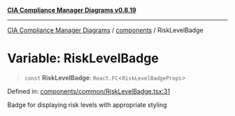 [**CIA Compliance Manager Diagrams v0.8.19**](../../README.md)

***

[CIA Compliance Manager Diagrams](../../modules.md) / [components](../README.md) / RiskLevelBadge

# Variable: RiskLevelBadge

> `const` **RiskLevelBadge**: `React.FC`\<`RiskLevelBadgeProps`\>

Defined in: [components/common/RiskLevelBadge.tsx:31](https://github.com/Hack23/cia-compliance-manager/blob/8a17389ebf0d2a027875b835eec814811b99abcc/src/components/common/RiskLevelBadge.tsx#L31)

Badge for displaying risk levels with appropriate styling
